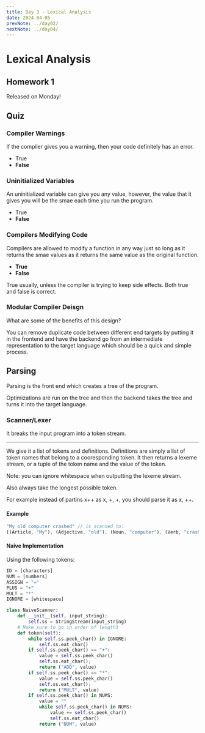 ```yaml
---
title: Day 3 - Lexical Analysis
date: 2024-04-05
prevNote: ../day02/
nextNote: ../day04/
---
```


# Lexical Analysis

## Homework 1

Released on Monday!

## Quiz

### Compiler Warnings

If the compiler gives you a warning, then your code definitely has an error.

- True
- **False**

### Uninitialized Variables

An uninitialized variable can give you any value, however, the value that it gives you will be the smae each time you run the program.

- True
- **False**

### Compilers Modifying Code

Compilers are allowed to modify a function in any way just so long as it returns the smae values as it returns the same value as the original function.

- **True**
- **False**

True usually, unless the compiler is trying to keep side effects. Both true and false is correct.

### Modular Compiler Deisgn

What are some of the benefits of this design?

You can remove duplicate code between different end targets by putting it in the frontend and have the backend go from an intermediate representation to the target language which should be a quick and simple process.

## Parsing

Parsing is the front end which creates a tree of the program.

Optimizations are run on the tree and then the backend takes the tree and turns it into the target language.

### Scanner/Lexer

It breaks the input program into a token stream.

---

We give it a list of tokens and definitions. Definitions are simply a list of token names that belong to a cooresponding token. It then returns a lexeme stream, or a tuple of the token name and the value of the token.

Note: you can ignore whitespace when outputting the lexeme stream.

Also always take the longest possible token.

For example instead of partins x++ as x, +, +, you should parse it as x, ++.

#### Example

```rs
"My old computer crashed" // is scanned to:
[(Article, "My"), (Adjective, "old"), (Noun, "computer"), (Verb, "crashed")]
```

#### Naive Implementation

Using the following tokens:

```rs
ID = [characters]
NUM = [numbers]
ASSIGN = "="
PLUS = "+"
MULT = "*"
IGNORE = [whitespace]
```

```python
class NaiveScanner:
    def __init__(self, input_string):
        self.ss = StringStream(input_string)
    # Make sure to go in order of length3
    def token(self):
        while self.ss.peek_char() in IGNORE:
            self.ss.eat_char()
        if self.ss.peek_char() == "+":
            value = self.ss.peek_char()
            self.ss.eat_char();
            return ("ADD", value)
        if self.ss.peek_char() == "*":
            value = self.ss.peek_char()
            self.ss.eat_char();
            return ("MULT", value)
        if self.ss.peek_char() in NUMS:
            value = ""
            while self.ss.peek_char() in NUMS:
                value += self.ss.peek_char()
                self.ss.eat_char()
            return ("NUM", value)
```
